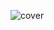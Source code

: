 ![cover](https://user-images.githubusercontent.com/63613014/194161897-7cad6c04-4bc9-4f99-8ad1-f8f031b24f9c.png)
